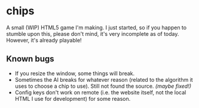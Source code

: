 # chips
A small (WIP) HTML5 game I'm making. I just started, so if you happen to stumble upon this, please don't mind, it's very incomplete as of today. However, it's already playable!

## Known bugs
* If you resize the window, some things will break.
* Sometimes the AI breaks for whatever reason (related to the algorithm it uses to choose a chip to use). Still not found the source. *(maybe fixed!)*
* Config keys don't work on remote (i.e. the website itself, not the local HTML I use for development) for some reason.
